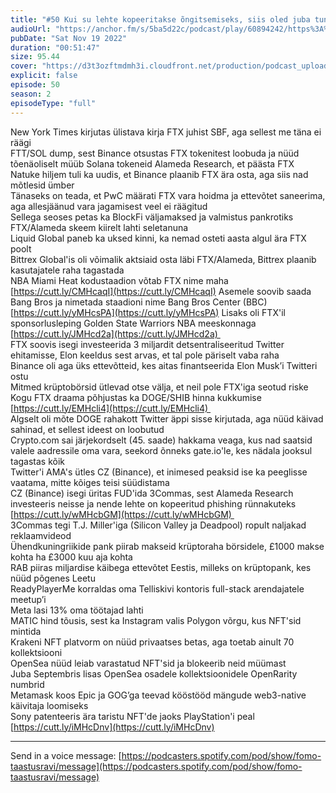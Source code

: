 ```yaml
---
title: "#50 Kui su lehte kopeeritakse õngitsemiseks, siis oled juba tuntud"
audioUrl: "https://anchor.fm/s/5ba5d22c/podcast/play/60894242/https%3A%2F%2Fd3ctxlq1ktw2nl.cloudfront.net%2Fstaging%2F2022-10-19%2Fd903fe47-3999-ce01-02a0-04339fdba35e.m4a"
pubDate: "Sat Nov 19 2022"
duration: "00:51:47"
size: 95.44 
cover: "https://d3t3ozftmdmh3i.cloudfront.net/production/podcast_uploaded_episode/15275939/15275939-1668859868179-dfaa59e5fbab2.jpg"
explicit: false
episode: 50
season: 2
episodeType: "full"
---
```


New York Times kirjutas ülistava kirja FTX juhist SBF, aga sellest me täna ei räägi   
FTT/SOL dump, sest Binance otsustas FTX tokenitest loobuda ja nüüd tõenäoliselt müüb Solana tokeneid Alameda Research, et päästa FTX   
Natuke hiljem tuli ka uudis, et Binance plaanib FTX ära osta, aga siis nad mõtlesid ümber   
Tänaseks on teada, et PwC määrati FTX vara hoidma ja ettevõtet saneerima, aga allesjäänud vara jagamisest veel ei räägitud   
Sellega seoses petas ka BlockFi väljamaksed ja valmistus pankrotiks   
FTX/Alameda skeem kiirelt lahti seletanuna   
Liquid Global paneb ka uksed kinni, ka nemad osteti aasta algul ära FTX poolt   
Bittrex Global'is oli võimalik aktsiaid osta läbi FTX/Alameda, Bittrex plaanib kasutajatele raha tagastada   
NBA Miami Heat kodustaadion võtab FTX nime maha [https://cutt.ly/CMHcaqI](https://cutt.ly/CMHcaqI) Asemele soovib saada Bang Bros ja nimetada staadioni nime Bang Bros Center (BBC) [https://cutt.ly/yMHcsPA](https://cutt.ly/yMHcsPA) Lisaks oli FTX'il sponsorlusleping Golden State Warriors NBA meeskonnaga [https://cutt.ly/JMHcd2a](https://cutt.ly/JMHcd2a)   
FTX soovis isegi investeerida 3 miljardit detsentraliseeritud Twitter ehitamisse, Elon keeldus sest arvas, et tal pole päriselt vaba raha   
Binance oli aga üks ettevõtteid, kes aitas finantseerida Elon Musk’i Twitteri ostu   
Mitmed krüptobörsid ütlevad otse välja, et neil pole FTX'iga seotud riske  
Kogu FTX draama põhjustas ka DOGE/SHIB hinna kukkumise [https://cutt.ly/EMHcli4](https://cutt.ly/EMHcli4)   
Algselt oli mõte DOGE rahakott Twitter äppi sisse kirjutada, aga nüüd käivad sahinad, et sellest ideest on loobutud   
Crypto.com sai järjekordselt (45. saade) hakkama veaga, kus nad saatsid valele aadressile oma vara, seekord õnneks gate.io'le, kes nädala jooksul tagastas kõik  
Twitter'i AMA's ütles CZ (Binance), et inimesed peaksid ise ka peeglisse vaatama, mitte kõiges teisi süüdistama   
CZ (Binance) isegi üritas FUD'ida 3Commas, sest Alameda Research investeeris neisse ja nende lehte on kopeeritud phishing rünnakuteks [https://cutt.ly/wMHcbGM](https://cutt.ly/wMHcbGM)   
3Commas tegi T.J. Miller'iga (Silicon Valley ja Deadpool) ropult naljakad reklaamvideod   
Ühendkuningriikide pank piirab makseid krüptoraha börsidele, £1000 makse kohta ha £3000 kuu aja kohta   
RAB piiras miljardise käibega ettevõtet Eestis, milleks on krüptopank, kes nüüd põgenes Leetu   
ReadyPlayerMe korraldas oma Telliskivi kontoris full-stack arendajatele meetup’i   
Meta lasi 13% oma töötajad lahti   
MATIC hind tõusis, sest ka Instagram valis Polygon võrgu, kus NFT'sid mintida   
Krakeni NFT platvorm on nüüd privaatses betas, aga toetab ainult 70 kollektsiooni   
OpenSea nüüd leiab varastatud NFT'sid ja blokeerib neid müümast   
Juba Septembris lisas OpenSea osadele kollektsioonidele OpenRarity numbrid   
Metamask koos Epic ja GOG’ga teevad kööstööd mängude web3-native käivitaja loomiseks   
Sony patenteeris ära taristu NFT'de jaoks PlayStation'i peal   
[https://cutt.ly/iMHcDnv](https://cutt.ly/iMHcDnv)  
  
---   
  
Send in a voice message: [https://podcasters.spotify.com/pod/show/fomo-taastusravi/message](https://podcasters.spotify.com/pod/show/fomo-taastusravi/message)